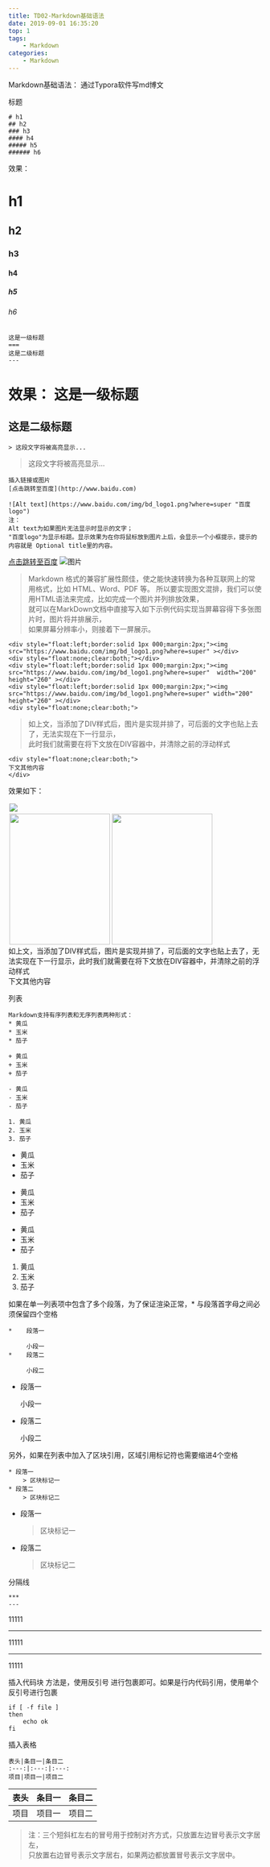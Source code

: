 ```yaml
---
title: TD02-Markdown基础语法
date: 2019-09-01 16:35:20
top: 1
tags:
    - Markdown
categories:
    - Markdown   
---
```


Markdown基础语法：
通过Typora软件写md博文
<!--more-->


标题
```
# h1
## h2
### h3
#### h4
##### h5
###### h6
```
效果：
# h1
## h2
### h3
#### h4
##### h5
###### h6
```
这是一级标题
===
这是二级标题
---
```
效果：
这是一级标题
===
这是二级标题
---
```
> 这段文字将被高亮显示...
```
> 这段文字将被高亮显示...

```
插入链接或图片
[点击跳转至百度](http://www.baidu.com)

![Alt text](https://www.baidu.com/img/bd_logo1.png?where=super "百度logo")
注：
Alt text为如果图片无法显示时显示的文字；
"百度logo"为显示标题。显示效果为在你将鼠标放到图片上后，会显示一个小框提示，提示的内容就是 Optional title里的内容。
```
[点击跳转至百度](http://www.baidu.com)
![图片](https://www.baidu.com/img/bd_logo1.png?where=super)

> Markdown 格式的兼容扩展性颇佳，使之能快速转换为各种互联网上的常用格式，比如 HTML、Word、PDF 等。
  所以要实现图文混排，我们可以使用HTML语法来完成，比如完成一个图片并列排放效果，\
  就可以在MarkDown文档中直接写入如下示例代码实现当屏幕容得下多张图片时，图片将并排展示，\
  如果屏幕分辨率小，则接着下一屏展示。
```
<div style="float:left;border:solid 1px 000;margin:2px;"><img src="https://www.baidu.com/img/bd_logo1.png?where=super" ></div>
<div style="float:none;clear:both;"></div>
<div style="float:left;border:solid 1px 000;margin:2px;"><img src="https://www.baidu.com/img/bd_logo1.png?where=super"  width="200" height="260" ></div>
<div style="float:left;border:solid 1px 000;margin:2px;"><img src="https://www.baidu.com/img/bd_logo1.png?where=super" width="200" height="260" ></div>
<div style="float:none;clear:both;">
```
> 如上文，当添加了DIV样式后，图片是实现并排了，可后面的文字也贴上去了，无法实现在下一行显示，\
  此时我们就需要在将下文放在DIV容器中，并清除之前的浮动样式
```
<div style="float:none;clear:both;">
下文其他内容
</div>
```
效果如下：
<div style="float:left;border:solid 1px 000;margin:2px;"><img src="https://www.baidu.com/img/bd_logo1.png?where=super" ></div>
<div style="float:none;clear:both;"></div>
<div style="float:left;border:solid 1px 000;margin:2px;"><img src="https://www.baidu.com/img/bd_logo1.png?where=super"  width="200" height="260" ></div>
<div style="float:left;border:solid 1px 000;margin:2px;"><img src="https://www.baidu.com/img/bd_logo1.png?where=super" width="200" height="260" ></div>
<div style="float:none;clear:both;">
如上文，当添加了DIV样式后，图片是实现并排了，可后面的文字也贴上去了，无法实现在下一行显示，此时我们就需要在将下文放在DIV容器中，并清除之前的浮动样式
</div>

<div style="float:none;clear:both;">
下文其他内容
</div>




列表
```
Markdown支持有序列表和无序列表两种形式：
* 黄瓜
* 玉米
* 茄子

+ 黄瓜
+ 玉米
+ 茄子

- 黄瓜
- 玉米
- 茄子

1. 黄瓜
2. 玉米
3. 茄子
```
* 黄瓜
* 玉米
* 茄子

+ 黄瓜
+ 玉米
+ 茄子

- 黄瓜
- 玉米
- 茄子

1. 黄瓜
2. 玉米
3. 茄子

如果在单一列表项中包含了多个段落，为了保证渲染正常，* 与段落首字母之间必须保留四个空格
```
*    段落一

     小段一
*    段落二

     小段二
```
*    段落一

     小段一
*    段落二

     小段二

另外，如果在列表中加入了区块引用，区域引用标记符也需要缩进4个空格
```
* 段落一
    > 区块标记一
* 段落二
    > 区块标记二
```
* 段落一
    > 区块标记一
* 段落二
    > 区块标记二

分隔线
```
***
---
```
11111
***
11111

---
11111

插入代码块
方法是，使用反引号 进行包裹即可。如果是行内代码引用，使用单个反引号进行包裹
```
if [ -f file ]
then
    echo ok
fi
```

插入表格
```
表头|条目一|条目二
:---:|:---:|:---:
项目|项目一|项目二
```

表头|条目一|条目二
:---:|:---:|:---:
项目|项目一|项目二


> 注：三个短斜杠左右的冒号用于控制对齐方式，只放置左边冒号表示文字居左，\
  只放置右边冒号表示文字居右，如果两边都放置冒号表示文字居中。
